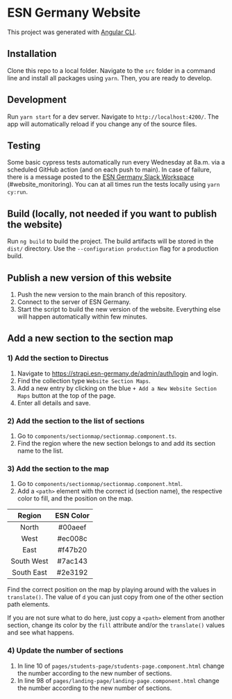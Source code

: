 # ESN Germany Website

This project was generated with [Angular CLI](https://github.com/angular/angular-cli).

## Installation

Clone this repo to a local folder. Navigate to the `src` folder in a command line and install all packages using `yarn`. Then, you are ready to develop.

## Development

Run `yarn start` for a dev server. Navigate to `http://localhost:4200/`. The app will automatically reload if you change any of the source files.

## Testing

Some basic cypress tests automatically run every Wednesday at 8a.m. via a scheduled GitHub action (and on each push to main). In case of failure, there is a message posted to the [ESN Germany Slack Workspace](https://esn-germany.slack.com/) (#website_monitoring). You can at all times run the tests locally using `yarn cy:run`.

## Build (locally, not needed if you want to publish the website)

Run `ng build` to build the project. The build artifacts will be stored in the `dist/` directory. Use the `--configuration production` flag for a production build.

## Publish a new version of this website

1. Push the new version to the main branch of this repository.
2. Connect to the server of ESN Germany.
3. Start the script to build the new version of the website.
   Everything else will happen automatically within few minutes.


## Add a new section to the section map

### 1) Add the section to Directus

1. Navigate to https://strapi.esn-germany.de/admin/auth/login and login.
2. Find the collection type `Website Section Maps`.
3. Add a new entry by clicking on the blue `+ Add a New Website Section Maps` button at the top of the page.
4. Enter all details and save.

### 2) Add the section to the list of sections

1. Go to `components/sectionmap/sectionmap.component.ts`.
2. Find the region where the new section belongs to and add its section name to the list.

### 3) Add the section to the map

1. Go to `components/sectionmap/sectionmap.component.html`.
2. Add a `<path>` element with the correct id (section name), the respective color to fill, and the position on the map.

|   Region   | ESN Color |
| :--------: | :-------: |
|   North    |  #00aeef  |
|    West    |  #ec008c  |
|    East    |  #f47b20  |
| South West |  #7ac143  |
| South East |  #2e3192  |

Find the correct position on the map by playing around with the values in `translate()`. The value of `d` you can just copy from one of the other section path elements.

If you are not sure what to do here, just copy a `<path>` element from another section, change its color by the `fill` attribute and/or the `translate()` values and see what happens.

### 4) Update the number of sections

1. In line 10 of `pages/students-page/students-page.component.html` change the number according to the new number of sections.
2. In line 98 of `pages/landing-page/landing-page.component.html` change the number according to the new number of sections.
